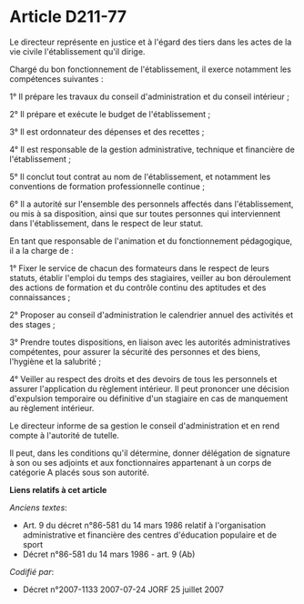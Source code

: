 # Article D211-77

Le directeur représente en justice et à l'égard des tiers dans les actes de la vie civile l'établissement qu'il dirige.

Chargé du bon fonctionnement de l'établissement, il exerce notamment les compétences suivantes :

1° Il prépare les travaux du conseil d'administration et du conseil intérieur ;

2° Il prépare et exécute le budget de l'établissement ;

3° Il est ordonnateur des dépenses et des recettes ;

4° Il est responsable de la gestion administrative, technique et financière de l'établissement ;

5° Il conclut tout contrat au nom de l'établissement, et notamment les conventions de formation professionnelle continue ;

6° Il a autorité sur l'ensemble des personnels affectés dans l'établissement, ou mis à sa disposition, ainsi que sur toutes
personnes qui interviennent dans l'établissement, dans le respect de leur statut.

En tant que responsable de l'animation et du fonctionnement pédagogique, il a la charge de :

1° Fixer le service de chacun des formateurs dans le respect de leurs statuts, établir l'emploi du temps des stagiaires,
veiller au bon déroulement des actions de formation et du contrôle continu des aptitudes et des connaissances ;

2° Proposer au conseil d'administration le calendrier annuel des activités et des stages ;

3° Prendre toutes dispositions, en liaison avec les autorités administratives compétentes, pour assurer la sécurité des
personnes et des biens, l'hygiène et la salubrité ;

4° Veiller au respect des droits et des devoirs de tous les personnels et assurer l'application du règlement intérieur. Il
peut prononcer une décision d'expulsion temporaire ou définitive d'un stagiaire en cas de manquement au règlement intérieur.

Le directeur informe de sa gestion le conseil d'administration et en rend compte à l'autorité de tutelle.

Il peut, dans les conditions qu'il détermine, donner délégation de signature à son ou ses adjoints et aux fonctionnaires
appartenant à un corps de catégorie A placés sous son autorité.

**Liens relatifs à cet article**

_Anciens textes_:

  - Art. 9 du décret n°86-581 du 14 mars 1986 relatif à l'organisation administrative et financière des centres d'éducation populaire et de sport
  - Décret n°86-581 du 14 mars 1986 - art. 9 (Ab)

_Codifié par_:

  - Décret n°2007-1133 2007-07-24 JORF 25 juillet 2007
